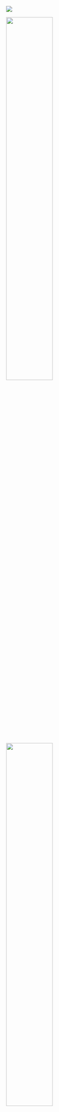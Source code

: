 ![](https://media.giphy.com/media/yNPtcvIIJkpGE8zdzx/giphy.gif)

<img src="https://i.imgur.com/EGthmbh.jpg" width="50%"/>
<img src="https://i.imgur.com/k1mibVF.jpg" width="50%" />

